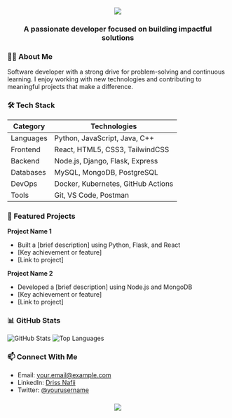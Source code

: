<h1 align="center">
    <img src="https://readme-typing-svg.herokuapp.com/?font=Righteous&size=35&center=true&vCenter=true&width=500&height=70&duration=4000&lines=Hi+There!+👋;+I'm+Driss+Nafii!;" />
</h1>

<h3 align="center">A passionate developer focused on building impactful solutions</h3>

### 🧑‍💻 About Me
Software developer with a strong drive for problem-solving and continuous learning. I enjoy working with new technologies and contributing to meaningful projects that make a difference.

### 🛠️ Tech Stack
| Category    | Technologies |
|------------|--------------|
| Languages  | Python, JavaScript, Java, C++ |
| Frontend   | React, HTML5, CSS3, TailwindCSS |
| Backend    | Node.js, Django, Flask, Express |
| Databases  | MySQL, MongoDB, PostgreSQL |
| DevOps     | Docker, Kubernetes, GitHub Actions |
| Tools      | Git, VS Code, Postman |

### 🚀 Featured Projects
**Project Name 1**
- Built a [brief description] using Python, Flask, and React
- [Key achievement or feature]
- [Link to project]

**Project Name 2**
- Developed a [brief description] using Node.js and MongoDB
- [Key achievement or feature]
- [Link to project]

### 📊 GitHub Stats
![GitHub Stats](https://github-readme-stats.vercel.app/api?username=yourusername&show_icons=true&theme=dark)
![Top Languages](https://github-readme-stats.vercel.app/api/top-langs/?username=yourusername&layout=compact&theme=dark)

### 📫 Connect With Me
- Email: your.email@example.com
- LinkedIn: [Driss Nafii](https://www.linkedin.com/in/yourusername)
- Twitter: [@yourusername](https://twitter.com/yourusername)

<h3 align="center">
    <img src="https://readme-typing-svg.herokuapp.com/?font=Righteous&size=25&center=true&vCenter=true&width=500&height=70&duration=4000&lines=Thanks+for+visiting!+😊;Let's+build+something+awesome+together!;" />
</h3>
